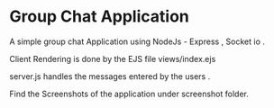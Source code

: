 # Group Chat Application
A simple group chat Application using NodeJs - Express , Socket io .

Client Rendering is done by the EJS file views/index.ejs 

server.js handles the messages entered by the users .

Find the Screenshots of the application under screenshot folder.
